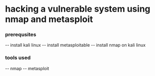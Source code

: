 # hacking a vulnerable system using nmap and metasploit

### prerequsites 
-- install kali linux
-- install metasploitable
-- install nmap on kali linux

### tools used 
-- nmap
-- metasploit

